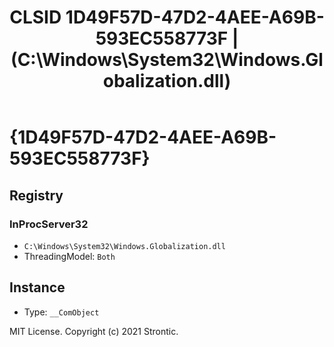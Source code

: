 ﻿---
title: "CLSID 1D49F57D-47D2-4AEE-A69B-593EC558773F | (C:\\Windows\\System32\\Windows.Globalization.dll)"
excerpt: What is COM-Object CLSID 1D49F57D-47D2-4AEE-A69B-593EC558773F?
---

# {1D49F57D-47D2-4AEE-A69B-593EC558773F}


## Registry


### InProcServer32

* `C:\Windows\System32\Windows.Globalization.dll`
* ThreadingModel: `Both`

## Instance

* Type: `__ComObject`

MIT License. Copyright (c) 2021 Strontic.


